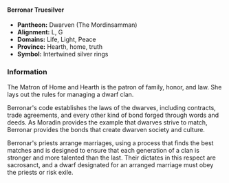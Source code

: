 #### Berronar Truesilver
- **Pantheon:** Dwarven (The Mordinsamman)
- **Alignment:** L, G
- **Domains:** Life, Light, Peace
- **Province:** Hearth, home, truth
- **Symbol:** Intertwined silver rings
### Information

The Matron of Home and Hearth is the patron of family, honor, and law. She lays out the rules for managing a dwarf clan.

Berronar's code establishes the laws of the dwarves, including contracts, trade agreements, and every other kind of bond forged through words and deeds. As Moradin provides the example that dwarves strive to match, Berronar provides the bonds that create dwarven society and culture.

Berronar's priests arrange marriages, using a process that finds the best matches and is designed to ensure that each generation of a clan is stronger and more talented than the last. Their dictates in this respect are sacrosanct, and a dwarf designated for an arranged marriage must obey the priests or risk exile.